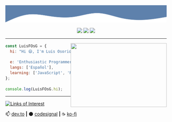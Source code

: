 <img src=".assets/banner.svg" />
<p align="center">
  <img width="30" src="https://emojis.slackmojis.com/emojis/images/1563480763/5999/meow_party.gif?1563480763">
  <img src="https://img.shields.io/badge/JavaScript-F7DF1E?style=for-the-badge&logo=javascript&logoColor=black" />
  <img width="30" src="https://emojis.slackmojis.com/emojis/images/1563480763/5999/meow_party.gif?1563480763">
</p>

---------------

<img align="right" width="300" height="200" src="https://place-puppy.com/300x200?random" />

```js
const LuisFOsG = {
  hi: "Hi 😄, I'm Luis Osorio",

  e: 'Enthusiastic Programmer 👾',
  langs: ['Español'],
  learning: ['JavaScript', 'React', 'React Navite', 'NextJS', 'English'],
};

console.log(LuisFOsG.hi);
```

---------------

[![Links of Interest](https://readme-typing-svg.herokuapp.com?font=Rubik&color=%235EA6F7&size=25&vCenter=true&height=25&lines=%3E+Links+of+Interest)](https://github.com/LuisFOsG)

📫 [dev.to](https://dev.to/luisfosg) **|**
🌑 [codesignal](https://app.codesignal.com/profile/luisfosg) **|**
☕ [ko-fi](https://ko-fi.com/luisfosg)

<!--
Mas cosas a tener en cuenta :0

- 🔭 I’m currently working on ...
- 🌱 I’m currently learning ...
- 👯 I’m looking to collaborate on ...
- 🤔 I’m looking for help with ...
- 💬 Ask me about ...
- 📫 How to reach me: ...
- 😄 Pronouns: ...
- ⚡ Fun fact: ...

#### Redes Sociales

🏡 [website][website] **|**
🐦 [twitter][twitter] **|**
📺 [youtube][youtube] **|**
📷 [instagram][instagram] **|**
👔 [linkedin][linkedin]

-->
